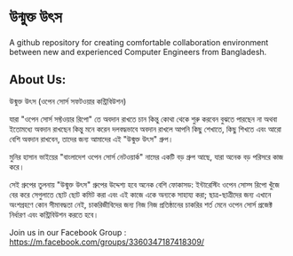 # উন্মুক্ত উৎস

A github repository for creating comfortable collaboration environment between new and experienced Computer Engineers from Bangladesh.

## About Us:

উন্মুক্ত উৎস (ওপেন সাের্স সফটওয়ার কন্ট্রিবিউশন)

যারা "ওপেন সাের্স সফ্টওয়ার রিপাে" তে অবদান রাখতে চান কিন্তু কোথা থেকে শুরু করবেন বুঝতে পারছেন না অথবা ইতোমধ্যে অবদান রাখছেন কিন্তু মনে করেন দলবদ্ধভাবে অবদান রাখলে আপনি কিছু শেখাতে, কিছু শিখতে এবং আরো বেশি অবদান রাখবেন, তাদের জন্য আমাদের এই "উন্মুক্ত উৎস" গ্রুপ। 

মুনির হাসান ভাইয়ের "বাংলাদেশ ওপেন সাের্স নেটওয়ার্ক" নামের একটি বড় গ্রুপ আছে, যারা অনেক বড় পরিসরে কাজ করে।

সেই গ্রুপের তুলনায় "উন্মুক্ত উৎস" গ্রুপের উদ্দেশ্য হবে অনেক বেশি ফোকাসড: ইন্টারেস্টিং ওপেন সােস্স রিপাে খুঁজে বের করে সেগুলাতে ছােট ছােট কমিট করা এবং এই কাজে একে অন্যকে সাহায্য করা; ছাত্র-ছাত্রীদের জন্য এখানে অংশগ্রহণে কোন সীমাবদ্ধতা নেই, চাকরিজীবিদের জন্য নিজ নিজ প্রতিষ্ঠানের চাকরির শর্ত মেনে ওপেন সাের্স প্রজেক্ট নির্ধারণ এবং কন্ট্রিবিউশন করতে হবে।


Join us in our Facebook Group : https://m.facebook.com/groups/3360347187418309/
